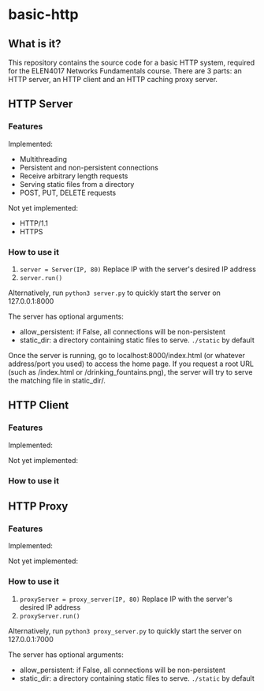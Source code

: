 # basic-http
## What is it?
This repository contains the source code for a basic HTTP system, required for the ELEN4017 Networks Fundamentals course.
There are 3 parts: an HTTP server, an HTTP client and an HTTP caching proxy server.

## HTTP Server
### Features
Implemented:
* Multithreading
* Persistent and non-persistent connections
* Receive arbitrary length requests
* Serving static files from a directory
* POST, PUT, DELETE requests

Not yet implemented:
* HTTP/1.1
* HTTPS

### How to use it
1. `server = Server(IP, 80)` Replace IP with the server's desired IP address
2. `server.run()`

Alternatively, run `python3 server.py` to quickly start the server on 127.0.0.1:8000

The server has optional arguments:
* allow_persistent: if False, all connections will be non-persistent
* static_dir: a directory containing static files to serve. `./static` by default

Once the server is running, go to localhost:8000/index.html (or whatever address/port you used) to access the home page. If you request a root URL (such as /index.html or /drinking_fountains.png), the server will try to serve the matching file in static_dir/.




## HTTP Client
### Features
Implemented:

Not yet implemented:

### How to use it



## HTTP Proxy
### Features
Implemented:

Not yet implemented:

### How to use it
1. `proxyServer = proxy_server(IP, 80)` Replace IP with the server's desired IP address
2. `proxyServer.run()`

Alternatively, run `python3 proxy_server.py` to quickly start the server on 127.0.0.1:7000

The server has optional arguments:
* allow_persistent: if False, all connections will be non-persistent
* static_dir: a directory containing static files to serve. `./static` by default
